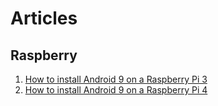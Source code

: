 Articles
========

Raspberry
---------
1. [How to install Android 9 on a Raspberry Pi 3](android-9-on-raspberry-3.md)
2. [How to install Android 9 on a Raspberry Pi 4](android-9-on-raspberry-4.md)
